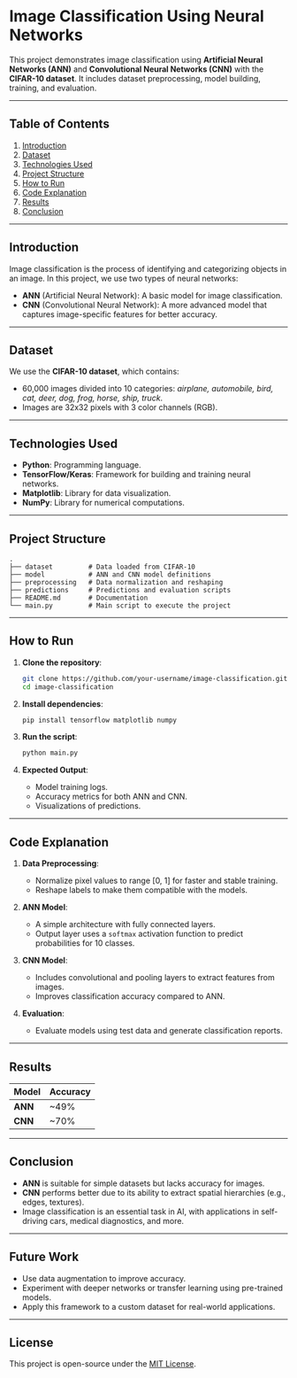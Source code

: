 
# **Image Classification Using Neural Networks**

This project demonstrates image classification using **Artificial Neural Networks (ANN)** and **Convolutional Neural Networks (CNN)** with the **CIFAR-10 dataset**. It includes dataset preprocessing, model building, training, and evaluation.

---

## **Table of Contents**

1. [Introduction](#introduction)
2. [Dataset](#dataset)
3. [Technologies Used](#technologies-used)
4. [Project Structure](#project-structure)
5. [How to Run](#how-to-run)
6. [Code Explanation](#code-explanation)
7. [Results](#results)
8. [Conclusion](#conclusion)

---

## **Introduction**
Image classification is the process of identifying and categorizing objects in an image. In this project, we use two types of neural networks:
- **ANN** (Artificial Neural Network): A basic model for image classification.
- **CNN** (Convolutional Neural Network): A more advanced model that captures image-specific features for better accuracy.

---

## **Dataset**
We use the **CIFAR-10 dataset**, which contains:
- 60,000 images divided into 10 categories: *airplane, automobile, bird, cat, deer, dog, frog, horse, ship, truck*.
- Images are 32x32 pixels with 3 color channels (RGB).

---

## **Technologies Used**
- **Python**: Programming language.
- **TensorFlow/Keras**: Framework for building and training neural networks.
- **Matplotlib**: Library for data visualization.
- **NumPy**: Library for numerical computations.

---

## **Project Structure**
```
.
├── dataset         # Data loaded from CIFAR-10
├── model           # ANN and CNN model definitions
├── preprocessing   # Data normalization and reshaping
├── predictions     # Predictions and evaluation scripts
├── README.md       # Documentation
└── main.py         # Main script to execute the project
```

---

## **How to Run**

1. **Clone the repository**:
   ```bash
   git clone https://github.com/your-username/image-classification.git
   cd image-classification
   ```

2. **Install dependencies**:
   ```bash
   pip install tensorflow matplotlib numpy
   ```

3. **Run the script**:
   ```bash
   python main.py
   ```

4. **Expected Output**:
   - Model training logs.
   - Accuracy metrics for both ANN and CNN.
   - Visualizations of predictions.

---

## **Code Explanation**

1. **Data Preprocessing**:
   - Normalize pixel values to range [0, 1] for faster and stable training.
   - Reshape labels to make them compatible with the models.

2. **ANN Model**:
   - A simple architecture with fully connected layers.
   - Output layer uses a `softmax` activation function to predict probabilities for 10 classes.

3. **CNN Model**:
   - Includes convolutional and pooling layers to extract features from images.
   - Improves classification accuracy compared to ANN.

4. **Evaluation**:
   - Evaluate models using test data and generate classification reports.

---

## **Results**

| **Model**         | **Accuracy** |
|--------------------|--------------|
| **ANN**           | ~49%         |
| **CNN**           | ~70%         |

---

## **Conclusion**

- **ANN** is suitable for simple datasets but lacks accuracy for images.
- **CNN** performs better due to its ability to extract spatial hierarchies (e.g., edges, textures).
- Image classification is an essential task in AI, with applications in self-driving cars, medical diagnostics, and more.

---

## **Future Work**
- Use data augmentation to improve accuracy.
- Experiment with deeper networks or transfer learning using pre-trained models.
- Apply this framework to a custom dataset for real-world applications.

---

## **License**
This project is open-source under the [MIT License](LICENSE).
